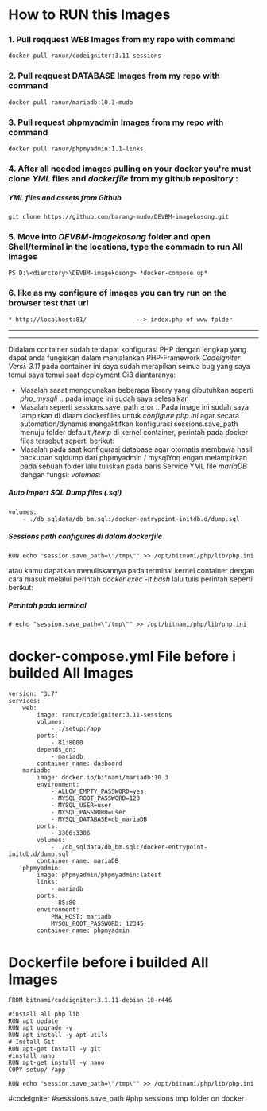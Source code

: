 
# How to RUN this Images

### 1. Pull reqquest WEB Images from my repo with command 
    docker pull ranur/codeigniter:3.11-sessions
 
### 2. Pull reqquest DATABASE Images from my repo  with command

    docker pull ranur/mariadb:10.3-mudo

### 3. Pull request phpmyadmin Images from my repo with command

    docker pull ranur/phpmyadmin:1.1-links

### 4. After all needed images pulling on your docker you're must clone *YML* files and *dockerfile* from my github repository :

##### YML files and assets from Github

    git clone https://github.com/barang-mudo/DEVBM-imagekosong.git 

### 5. Move into *DEVBM-imagekosong* folder and open Shell/terminal in the locations, type the commadn to run All Images

    PS D:\<dierctory>\DEVBM-imagekosong> *docker-compose up*

### 6. like as my configure of images you can try run on the browser test that url

    * http://localhost:81/              --> index.php of www folder

___
___
Didalam container sudah terdapat konfigurasi PHP dengan lengkap yang dapat anda fungiskan dalam menjalankan PHP-Framework *Codeigniter Versi. 3.11*
pada container ini saya sudah merapikan semua bug yang saya temui saya temui saat deployment Ci3 diantaranya:

- Masalah saaat menggunakan beberapa library yang dibutuhkan seperti *php_mysqli* 
   .. pada image ini sudah saya selesaikan 
- Masalah seperti sessions.save_path eror
   .. Pada image ini sudah saya lampirkan di dlaam dockerfiles untuk _configure php.ini_ agar secara automation/dynamis mengaktifkan konfigurasi sessions.save_path menuju folder default _/temp_ di kernel container, perintah pada docker files tersebut seperti berikut:
- Masalah pada saat konfigurasi database agar otomatis membawa hasil backupan sqldump dari phpmyadmin /  mysqlYoq engan melampirkan pada sebuah folder lalu tuliskan pada baris Service YML file *mariaDB* dengan fungsi:   *volumes:*

##### Auto Import SQL Dump files (.sql)

    volumes:
        - ./db_sqldata/db_bm.sql:/docker-entrypoint-initdb.d/dump.sql



##### Sessions path configures di dalam dockerfile
    RUN echo "session.save_path=\"/tmp\"" >> /opt/bitnami/php/lib/php.ini

atau kamu dapatkan menuliskannya pada terminal kernel container dengan cara masuk melalui perintah *docker exec -it <idcontainer> bash* lalu tulis perintah seperti berikut:

##### Perintah pada terminal 

    # echo "session.save_path=\"/tmp\"" >> /opt/bitnami/php/lib/php.ini




# docker-compose.yml File before i builded All Images

    version: "3.7"
    services:
        web: 
            image: ranur/codeigniter:3.11-sessions
            volumes:
                - ./setup:/app
            ports:
                - 81:8000
            depends_on:
                - mariadb
            container_name: dasboard
        mariadb:
            image: docker.io/bitnami/mariadb:10.3
            environment:
                - ALLOW_EMPTY_PASSWORD=yes
                - MYSQL_ROOT_PASSWORD=123
                - MYSQL_USER=user
                - MYSQL_PASSWORD=user
                - MYSQL_DATABASE=db_mariaDB
            ports:
                - 3306:3306
            volumes:
                - ./db_sqldata/db_bm.sql:/docker-entrypoint-initdb.d/dump.sql
            container_name: mariaDB
        phpmyadmin:
            image: phpmyadmin/phpmyadmin:latest
            links:
                - mariadb
            ports:
                - 85:80
            environment:
                PMA_HOST: mariadb
                MYSQL_ROOT_PASSWORD: 12345
            container_name: phpmyadmin

# Dockerfile before i builded All Images

    FROM bitnami/codeigniter:3.1.11-debian-10-r446

    #install all php lib
    RUN apt update
    RUN apt upgrade -y
    RUN apt install -y apt-utils
    # Install Git
    RUN apt-get install -y git
    #install nano 
    RUN apt-get install -y nano
    COPY setup/ /app

    RUN echo "session.save_path=\"/tmp\"" >> /opt/bitnami/php/lib/php.ini


#codeigniter
#sesssions.save_path
#php sessions tmp folder on docker 